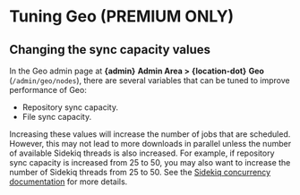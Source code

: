 # Tuning Geo **(PREMIUM ONLY)**

## Changing the sync capacity values

In the Geo admin page at **{admin}** **Admin Area >** **{location-dot}** **Geo** (`/admin/geo/nodes`),
there are several variables that can be tuned to improve performance of Geo:

- Repository sync capacity.
- File sync capacity.

Increasing these values will increase the number of jobs that are scheduled.
However, this may not lead to more downloads in parallel unless the number of
available Sidekiq threads is also increased. For example, if repository sync
capacity is increased from 25 to 50, you may also want to increase the number
of Sidekiq threads from 25 to 50. See the
[Sidekiq concurrency documentation](../../operations/extra_sidekiq_processes.md#number-of-threads)
for more details.
